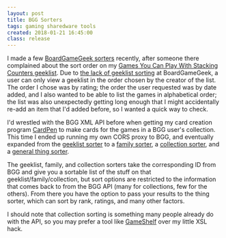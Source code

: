 ```yaml
---
layout: post
title: BGG Sorters
tags: gaming sharedware tools
created: 2018-01-21 16:45:00
class: release
---
```

I made a few [BoardGameGeek sorters](/games/bgg/) recently, after someone there complained about the sort order on my [Games You Can Play With Stacking Counters geeklist](https://boardgamegeek.com/geeklist/234925/games-you-can-play-stacking-counters).  Due to [the lack of geeklist sorting](https://boardgamegeek.com/thread/554406/geeklists-allow-users-change-sort-method) at BoardGameGeek, a user can only view a geeklist in the order chosen by the creator of the list.  The order I chose was by rating; the order the user requested was by date added, and I also wanted to be able to list the games in alphabetical order; the list was also unexpectedly getting long enough that I might accidentally re-add an item that I'd added before, so I wanted a quick way to check.

I'd wrestled with the BGG XML API before when getting my card creation program [CardPen](http://cardpen.mcdemarco.net/) to make cards for the games in a BGG user's collection.  This time I ended up running my own CORS proxy to BGG, and eventually expanded from the [geeklist sorter](/games/bgg/geeklist.html) to a [family sorter](/games/bgg/family.html), a [collection sorter](/games/bgg/collection.html), and a [general thing sorter](/games/bgg/things.html).

The geeklist, family, and collection sorters take the corresponding ID from BGG and give you a sortable list of the stuff on that geeklist/family/collection, but sort options are restricted to the information that comes back to from the BGG API (many for collections, few for the others).  From there you have the option to pass your results to the thing sorter, which can sort by rank, ratings, and many other factors.

I should note that collection sorting is something many people already do with the API, so you may prefer a tool like [GameShelf](https://gameshelf.github.io) over my little XSL hack.




